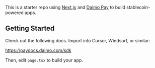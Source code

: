 This is a starter repo using [Next.js](https://nextjs.org) and [Daimo Pay](https://pay.daimo.com) to build stablecoin-powered apps.

## Getting Started

Check out the following docs. Import into Cursor, Windsurf, or similar:

https://paydocs.daimo.com/sdk

Then, edit `page.tsx` to build your app.
